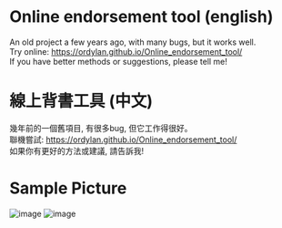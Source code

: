 # Online endorsement tool (english)
An old project a few years ago, with many bugs, but it works well.<br>
Try online: https://ordylan.github.io/Online_endorsement_tool/<br>
If you have better methods or suggestions, please tell me!<br>

# 線上背書工具 (中文) 
幾年前的一個舊項目, 有很多bug, 但它工作得很好。<br>
聯機嘗試: https://ordylan.github.io/Online_endorsement_tool/<br>
如果你有更好的方法或建議, 請告訴我!<br>

# Sample Picture
![image](https://user-images.githubusercontent.com/56828391/195982898-4ff61f51-6e0f-4fc2-8a30-9f68e52f6f2f.png)
![image](https://user-images.githubusercontent.com/56828391/195982885-4e5e9358-c83e-43bf-817c-5ebbe99d51aa.png)

